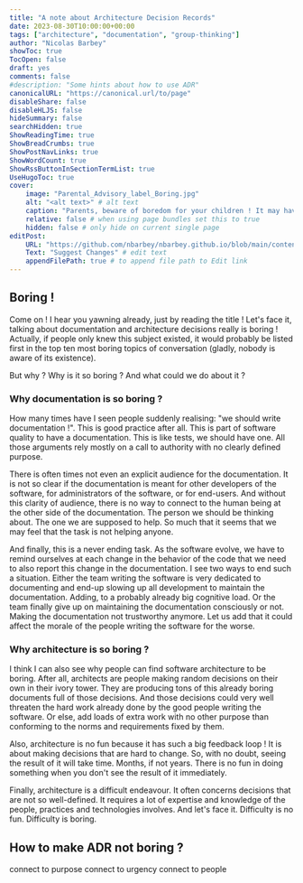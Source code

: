 ```yaml
---
title: "A note about Architecture Decision Records"
date: 2023-08-30T10:00:00+00:00
tags: ["architecture", "documentation", "group-thinking"]
author: "Nicolas Barbey"
showToc: true
TocOpen: false
draft: yes
comments: false
#description: "Some hints about how to use ADR"
canonicalURL: "https://canonical.url/to/page"
disableShare: false
disableHLJS: false
hideSummary: false
searchHidden: true
ShowReadingTime: true
ShowBreadCrumbs: true
ShowPostNavLinks: true
ShowWordCount: true
ShowRssButtonInSectionTermList: true
UseHugoToc: true
cover:
    image: "Parental_Advisory_label_Boring.jpg"
    alt: "<alt text>" # alt text
    caption: "Parents, beware of boredom for your children ! It may have adverse physical and mental effects" # display caption undercover
    relative: false # when using page bundles set this to true
    hidden: false # only hide on current single page
editPost:
    URL: "https://github.com/nbarbey/nbarbey.github.io/blob/main/content"
    Text: "Suggest Changes" # edit text
    appendFilePath: true # to append file path to Edit link
---
```


## Boring !

Come on ! I hear you yawning already, just by reading the title !
Let's face it, talking about documentation and architecture decisions really is boring !
Actually, if people only knew this subject existed, it would probably be listed first in
the top ten most boring topics of conversation (gladly, nobody is aware of its existence).

But why ? Why is it so boring ? And what could we do about it ?

### Why documentation is so boring ?

How many times have I seen people suddenly realising: "we should write documentation !".
This is good practice after all. This is part of software quality to have a documentation.
This is like tests, we should have one.
All those arguments rely mostly on a call to authority with no clearly defined purpose.

There is often times not even an explicit audience for the documentation. It is not so
clear if the documentation is meant for other developers of the software, for administrators
of the software, or for end-users. And without this clarity of audience, there is no way
to connect to the human being at the other side of the documentation. The person we should
be thinking about. The one we are supposed to help. So much that it seems that we may feel
that the task is not helping anyone.

And finally, this is a never ending task. As the software evolve, we have to remind ourselves
at each change in the behavior of the code that we need to also report this change in the
documentation. I see two ways to end such a situation. Either the team writing the software
is very dedicated to documenting and end-up slowing up all development to maintain the documentation.
Adding, to a probably already big cognitive load. Or the team finally give up on maintaining
the documentation consciously or not. Making the documentation not trustworthy anymore.
Let us add that it could affect the morale of the people writing the software for the worse.


### Why architecture is so boring ?

I think I can also see why people can find software architecture to be boring.
After all, architects are people making random decisions on their own in their ivory
tower. They are producing tons of this already boring documents full of those decisions.
And those decisions could very well threaten the hard work already done by the good people
writing the software. Or else, add loads of extra work with no other purpose than conforming
to the norms and requirements fixed by them.

Also, architecture is no fun because it has such a big feedback loop ! It is about making
decisions that are hard to change. So, with no doubt, seeing the result of it will take time.
Months, if not years. There is no fun in doing something when you don't see the result of it
immediately.

Finally, architecture is a difficult endeavour. It often concerns decisions that are not so
well-defined. It requires a lot of expertise and knowledge of the people, practices and technologies
involves. And let's face it. Difficulty is no fun. Difficulty is boring.


## How to make ADR not boring ?

connect to purpose
connect to urgency
connect to people

[Bored]: https://www.scientificamerican.com/article/bored-find-something-to-live-for/ (Bored ? By Anna Gosline on December 1, 2007)